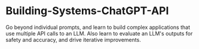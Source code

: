 # Building-Systems-ChatGPT-API
Go beyond individual prompts, and learn to build complex applications that use multiple API calls to an LLM. 
Also learn to evaluate an LLM's outputs for safety and accuracy, and drive iterative improvements.
